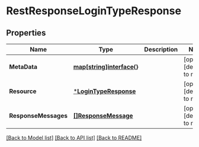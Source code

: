 # RestResponseLoginTypeResponse

## Properties
Name | Type | Description | Notes
------------ | ------------- | ------------- | -------------
**MetaData** | [**map[string]interface{}**](interface{}.md) |  | [optional] [default to null]
**Resource** | [***LoginTypeResponse**](LoginTypeResponse.md) |  | [optional] [default to null]
**ResponseMessages** | [**[]ResponseMessage**](ResponseMessage.md) |  | [optional] [default to null]

[[Back to Model list]](../README.md#documentation-for-models) [[Back to API list]](../README.md#documentation-for-api-endpoints) [[Back to README]](../README.md)

